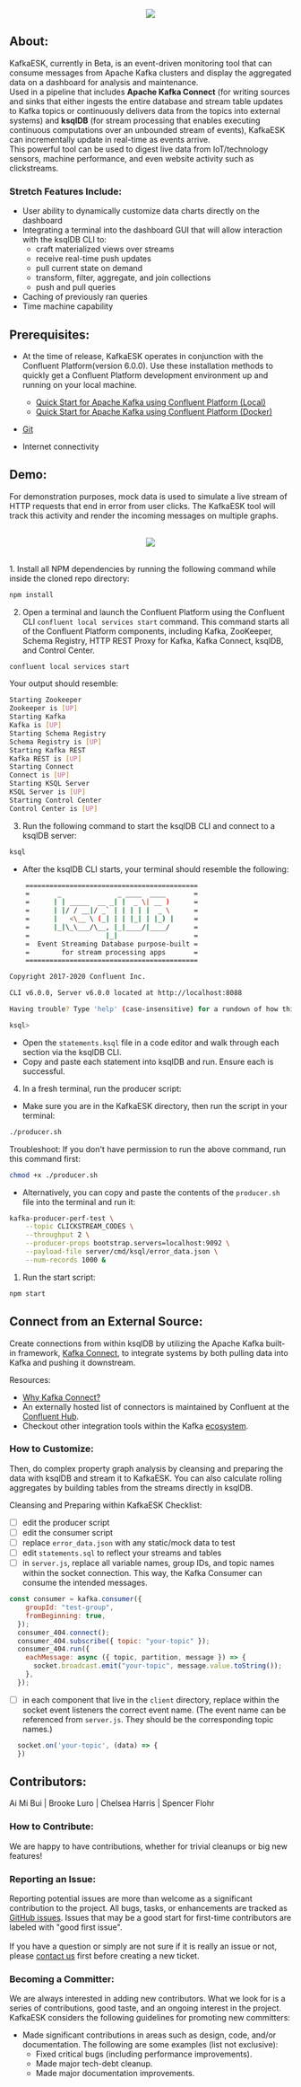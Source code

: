 <center>

![](client/images/kafkaesk-logo-readme.png)

</center>

## **About:**
KafkaESK, currently in Beta, is an event-driven monitoring tool that can consume messages from Apache Kafka clusters and display the aggregated data on a dashboard for analysis and maintenance.<br> Used in a pipeline that includes **Apache Kafka Connect** (for writing sources and sinks that either ingests the entire database and stream table updates to Kafka topics or continuously delivers data from the topics into external systems) and **ksqlDB** (for stream processing that enables executing continuous computations over an unbounded stream of events), KafkaESK can incrementally update in real-time as events arrive.<br> 
This powerful tool can be used to digest live data from IoT/technology sensors, machine performance, and even website activity such as clickstreams.
<br>

### Stretch Features Include:
- User ability to dynamically customize data charts directly on the dashboard
- Integrating a terminal into the dashboard GUI that will allow interaction with the ksqlDB CLI to: 
  - craft materialized views over streams 
  - receive real-time push updates 
  - pull current state on demand
  - transform, filter, aggregate, and join collections 
  - push and pull queries
- Caching of previously ran queries
- Time machine capability

## **Prerequisites:**
- At the time of release, KafkaESK operates in conjunction with the Confluent Platform(version 6.0.0). Use these installation methods to quickly get a Confluent Platform development environment up and running on your local machine.

  - [Quick Start for Apache Kafka using Confluent Platform (Local)](https://docs.confluent.io/platform/current/quickstart/ce-quickstart.html#ce-quickstart)
  - [Quick Start for Apache Kafka using Confluent Platform (Docker)](https://docs.confluent.io/platform/current/quickstart/ce-docker-quickstart.html#ce-docker-quickstart)
- [Git](https://git-scm.com/downloads)
- Internet connectivity

## **Demo:**
For demonstration purposes, mock data is used to simulate a live stream of HTTP requests that end in error from user clicks. The KafkaESK tool will track this activity and render the incoming messages on multiple graphs. 
<br>
<br>

<center> 

![](client/images/kafkaESK-demo4.gif)

</center>
<br>
1. Install all NPM dependencies by running the following command while inside the cloned repo directory:

```bash
npm install
```

2. Open a terminal and launch the Confluent Platform using the Confluent CLI `confluent local services start` command. This command starts all of the Confluent Platform components, including Kafka, ZooKeeper, Schema Registry, HTTP REST Proxy for Kafka, Kafka Connect, ksqlDB, and Control Center.

```bash
confluent local services start
```
Your output should resemble:

```bash
Starting Zookeeper
Zookeeper is [UP]
Starting Kafka
Kafka is [UP]
Starting Schema Registry
Schema Registry is [UP]
Starting Kafka REST
Kafka REST is [UP]
Starting Connect
Connect is [UP]
Starting KSQL Server
KSQL Server is [UP]
Starting Control Center
Control Center is [UP]
```
3. Run the following command to start the ksqlDB CLI and connect to a ksqlDB server:
```bash
ksql
```
- After the ksqlDB CLI starts, your terminal should resemble the following:
```bash
    ===========================================
    =       _              _ ____  ____       =
    =      | | _____  __ _| |  _ \| __ )      =
    =      | |/ / __|/ _` | | | | |  _ \      =
    =      |   <\__ \ (_| | | |_| | |_) |     =
    =      |_|\_\___/\__, |_|____/|____/      =
    =                   |_|                   =
    =  Event Streaming Database purpose-built =
    =        for stream processing apps       =
    ===========================================

Copyright 2017-2020 Confluent Inc.

CLI v6.0.0, Server v6.0.0 located at http://localhost:8088

Having trouble? Type 'help' (case-insensitive) for a rundown of how things work!

ksql> 
```
- Open the `statements.ksql` file in a code editor and walk through each section via the ksqlDB CLI. 
- Copy and paste each statement into ksqlDB and run. Ensure each is successful. 

4. In a fresh terminal, run the producer script:
- Make sure you are in the KafkaESK directory, then run the script in your terminal:
```bash
./producer.sh
```
Troubleshoot: If you don't have permission to run the above command, run this command first:
```bash
chmod +x ./producer.sh
```
- Alternatively, you can copy and paste the contents of the `producer.sh` file into the terminal and run it:
```bash
kafka-producer-perf-test \
    --topic CLICKSTREAM_CODES \
    --throughput 2 \
    --producer-props bootstrap.servers=localhost:9092 \
    --payload-file server/cmd/ksql/error_data.json \
    --num-records 1000 &
```
1. Run the start script:
``` bash 
npm start
```

## **Connect from an External Source:**
Create connections from within ksqlDB by utilizing the Apache Kafka built-in framework, [Kafka Connect](https://docs.confluent.io/platform/current/connect/index.html), to integrate systems by both pulling data into Kafka and pushing it downstream.
<br>

Resources:

- [Why Kafka Connect?](https://confluent.buzzsprout.com/186154/1265780-why-kafka-connect-ft-robin-moffatt)
- An externally hosted list of connectors is maintained by Confluent at the [Confluent Hub](https://www.confluent.io/hub/). 
- Checkout other integration tools within the Kafka [ecosystem](https://cwiki.apache.org/confluence/display/KAFKA/Ecosystem).  

### **How to Customize:**
Then, do complex property graph analysis by cleansing and preparing the data with ksqlDB and stream it to KafkaESK. You can also calculate rolling aggregates by building tables from the streams directly in ksqlDB. 
<br>

Cleansing and Preparing within KafkaESK Checklist:
- [ ] edit the producer script 
- [ ] edit the consumer script
- [ ] replace `error_data.json` with any static/mock data to test 
- [ ] edit `statements.sql` to reflect your streams and tables
- [ ] in `server.js`, replace all variable names, group IDs, and topic names within the socket connection. This way, the Kafka Consumer can consume the intended messages.
  
```javascript
const consumer = kafka.consumer({
    groupId: "test-group", 
    fromBeginning: true,
  });
  consumer_404.connect();
  consumer_404.subscribe({ topic: "your-topic" });
  consumer_404.run({
    eachMessage: async ({ topic, partition, message }) => {
      socket.broadcast.emit("your-topic", message.value.toString()); 
    },
  });
```
- [ ] in each component that live in the `client` directory, replace within the socket event listeners the correct event name. (The event name can be referenced from `server.js`. They should be the corresponding topic names.)

```javascript
  socket.on('your-topic', (data) => { 
  })
```

## **Contributors:**

Ai Mi Bui | Brooke Luro | Chelsea Harris | Spencer Flohr

### **How to Contribute:**
We are happy to have contributions, whether for trivial cleanups or big new features!
### Reporting an Issue:
Reporting potential issues are more than welcome as a significant contribution to the project. All bugs, tasks, or enhancements are tracked as [GitHub issues](https://github.com/oslabs-beta/kafkaESK/issues). Issues that may be a good start for first-time contributors are labeled with "good first issue".<br><br>
If you have a question or simply are not sure if it is really an issue or not, please [contact us]() first before creating a new ticket. 
### Becoming a Committer:
We are always interested in adding new contributors. What we look for is a series of contributions, good taste, and an ongoing interest in the project. KafkaESK considers the following guidelines for promoting new committers:
- Made significant contributions in areas such as design, code, and/or documentation. The following are some examples (list not exclusive):
  - Fixed critical bugs (including performance improvements).
  - Made major tech-debt cleanup.
  - Made major documentation improvements.
